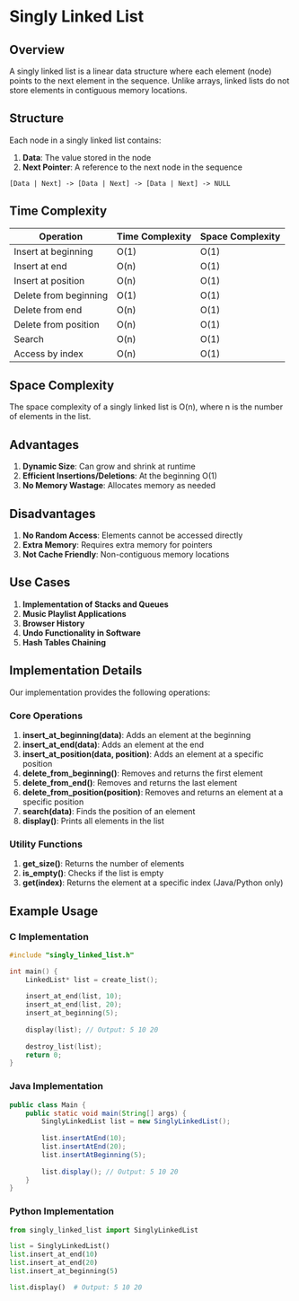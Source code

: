 # Singly Linked List

## Overview

A singly linked list is a linear data structure where each element (node) points to the next element in the sequence. Unlike arrays, linked lists do not store elements in contiguous memory locations.

## Structure

Each node in a singly linked list contains:
1. **Data**: The value stored in the node
2. **Next Pointer**: A reference to the next node in the sequence

```
[Data | Next] -> [Data | Next] -> [Data | Next] -> NULL
```

## Time Complexity

| Operation              | Time Complexity | Space Complexity |
|------------------------|-----------------|------------------|
| Insert at beginning    | O(1)            | O(1)             |
| Insert at end          | O(n)            | O(1)             |
| Insert at position     | O(n)            | O(1)             |
| Delete from beginning  | O(1)            | O(1)             |
| Delete from end        | O(n)            | O(1)             |
| Delete from position   | O(n)            | O(1)             |
| Search                 | O(n)            | O(1)             |
| Access by index        | O(n)            | O(1)             |

## Space Complexity

The space complexity of a singly linked list is O(n), where n is the number of elements in the list.

## Advantages

1. **Dynamic Size**: Can grow and shrink at runtime
2. **Efficient Insertions/Deletions**: At the beginning O(1)
3. **No Memory Wastage**: Allocates memory as needed

## Disadvantages

1. **No Random Access**: Elements cannot be accessed directly
2. **Extra Memory**: Requires extra memory for pointers
3. **Not Cache Friendly**: Non-contiguous memory locations

## Use Cases

1. **Implementation of Stacks and Queues**
2. **Music Playlist Applications**
3. **Browser History**
4. **Undo Functionality in Software**
5. **Hash Tables Chaining**

## Implementation Details

Our implementation provides the following operations:

### Core Operations

1. **insert_at_beginning(data)**: Adds an element at the beginning
2. **insert_at_end(data)**: Adds an element at the end
3. **insert_at_position(data, position)**: Adds an element at a specific position
4. **delete_from_beginning()**: Removes and returns the first element
5. **delete_from_end()**: Removes and returns the last element
6. **delete_from_position(position)**: Removes and returns an element at a specific position
7. **search(data)**: Finds the position of an element
8. **display()**: Prints all elements in the list

### Utility Functions

1. **get_size()**: Returns the number of elements
2. **is_empty()**: Checks if the list is empty
3. **get(index)**: Returns the element at a specific index (Java/Python only)

## Example Usage

### C Implementation
```c
#include "singly_linked_list.h"

int main() {
    LinkedList* list = create_list();
    
    insert_at_end(list, 10);
    insert_at_end(list, 20);
    insert_at_beginning(5);
    
    display(list); // Output: 5 10 20
    
    destroy_list(list);
    return 0;
}
```

### Java Implementation
```java
public class Main {
    public static void main(String[] args) {
        SinglyLinkedList list = new SinglyLinkedList();
        
        list.insertAtEnd(10);
        list.insertAtEnd(20);
        list.insertAtBeginning(5);
        
        list.display(); // Output: 5 10 20
    }
}
```

### Python Implementation
```python
from singly_linked_list import SinglyLinkedList

list = SinglyLinkedList()
list.insert_at_end(10)
list.insert_at_end(20)
list.insert_at_beginning(5)

list.display()  # Output: 5 10 20
```